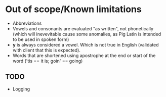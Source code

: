 Out of scope/Known limitations
===
 * Abbreviations
 * Vowels and consonants are evaluated "as written", not phonetically (which will inevevitable cause some anomalies, as Pig Latin is intended to be used in spoken form)
 * **y** is always considered a vowel. Which is not true in English (validated with client that this is expected).
 * Words that are shortened using apostrophe at the end or start of the word ('tis == it is; goin' == going)
 
 
 TODO
 ---
  * Logging 
